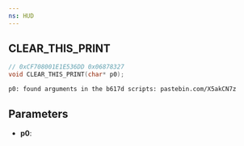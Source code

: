 ```yaml
---
ns: HUD
---
```

## CLEAR_THIS_PRINT

```c
// 0xCF708001E1E536DD 0x06878327
void CLEAR_THIS_PRINT(char* p0);
```

```
p0: found arguments in the b617d scripts: pastebin.com/X5akCN7z  
```

## Parameters
* **p0**: 

